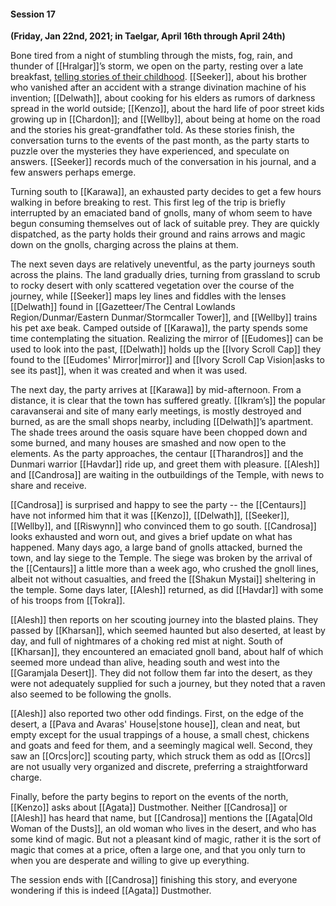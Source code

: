 #### Session 17

**(Friday, Jan 22nd, 2021; in Taelgar, April 16th through April 24th)**

Bone tired from a night of stumbling through the mists, fog, rain, and thunder of [[Hralgar]]’s storm, we open on the party, resting over a late breakfast, [telling stories of their childhood](https://www.youtube.com/watch?v=j6k6EcUUBuQ). [[Seeker]], about his brother who vanished after an accident with a strange divination machine of his invention; [[Delwath]], about cooking for his elders as rumors of darkness spread in the world outside; [[Kenzo]], about the hard life of poor street kids growing up in [[Chardon]]; and [[Wellby]], about being at home on the road and the stories his great-grandfather told. As these stories finish, the conversation turns to the events of the past month, as the party starts to puzzle over the mysteries they have experienced, and speculate on answers. [[Seeker]] records much of the conversation in his journal, and a few answers perhaps emerge.

Turning south to [[Karawa]], an exhausted party decides to get a few hours walking in before breaking to rest. This first leg of the trip is briefly interrupted by an emaciated band of gnolls, many of whom seem to have begun consuming themselves out of lack of suitable prey. They are quickly dispatched, as the party holds their ground and rains arrows and magic down on the gnolls, charging across the plains at them.

The next seven days are relatively uneventful, as the party journeys south across the plains. The land gradually dries, turning from grassland to scrub to rocky desert with only scattered vegetation over the course of the journey, while [[Seeker]] maps ley lines and fiddles with the lenses [[Delwath]] found in [[Gazetteer/The Central Lowlands Region/Dunmar/Eastern Dunmar/Stormcaller Tower]], and [[Wellby]] trains his pet axe beak. Camped outside of [[Karawa]], the party spends some time contemplating the situation. Realizing the mirror of [[Eudomes]] can be used to look into the past, [[Delwath]] holds up the [[Ivory Scroll Cap]] they found to the [[Eudomes' Mirror|mirror]] and [[Ivory Scroll Cap Vision|asks to see its past]], when it was created and when it was used.

The next day, the party arrives at [[Karawa]] by mid-afternoon. From a distance, it is clear that the town has suffered greatly. [[Ikram’s]] the popular caravanserai and site of many early meetings, is mostly destroyed and burned, as are the small shops nearby, including [[Delwath]]’s apartment. The shade trees around the oasis square have been chopped down and some burned, and many houses are smashed and now open to the elements. As the party approaches, the centaur [[Tharandros]] and the Dunmari warrior [[Havdar]] ride up, and greet them with pleasure. [[Alesh]] and [[Candrosa]] are waiting in the outbuildings of the Temple, with news to share and receive.

[[Candrosa]] is surprised and happy to see the party -- the [[Centaurs]] have not informed him that it was [[Kenzo]], [[Delwath]], [[Seeker]], [[Wellby]], and [[Riswynn]] who convinced them to go south. [[Candrosa]] looks exhausted and worn out, and gives a brief update on what has happened. Many days ago, a large band of gnolls attacked, burned the town, and lay siege to the Temple. The siege was broken by the arrival of the [[Centaurs]] a little more than a week ago, who crushed the gnoll lines, albeit not without casualties, and freed the [[Shakun Mystai]] sheltering in the temple. Some days later, [[Alesh]] returned, as did [[Havdar]] with some of his troops from [[Tokra]]. 

[[Alesh]] then reports on her scouting journey into the blasted plains. They passed by [[Kharsan]], which seemed haunted but also deserted, at least by day, and full of nightmares of a choking red mist at night. South of [[Kharsan]], they encountered an emaciated gnoll band, about half of which seemed more undead than alive, heading south and west into the [[Garamjala Desert]]. They did not follow them far into the desert, as they were not adequately supplied for such a journey, but they noted that a raven also seemed to be following the gnolls. 

[[Alesh]] also reported two other odd findings. First, on the edge of the desert, a [[Pava and Avaras' House|stone house]], clean and neat, but empty except for the usual trappings of a house, a small chest, chickens and goats and feed for them, and a seemingly magical well. Second, they saw an [[Orcs|orc]] scouting party, which struck them as odd as [[Orcs]] are not usually very organized and discrete, preferring a straightforward charge. 

Finally, before the party begins to report on the events of the north, [[Kenzo]] asks about [[Agata]] Dustmother. Neither [[Candrosa]] or [[Alesh]] has heard that name, but [[Candrosa]] mentions the [[Agata|Old Woman of the Dusts]], an old woman who lives in the desert, and who has some kind of magic. But not a pleasant kind of magic, rather it is the sort of magic that comes at a price, often a large one, and that you only turn to when you are desperate and willing to give up everything. 

The session ends with [[Candrosa]] finishing this story, and everyone wondering if this is indeed [[Agata]] Dustmother.

